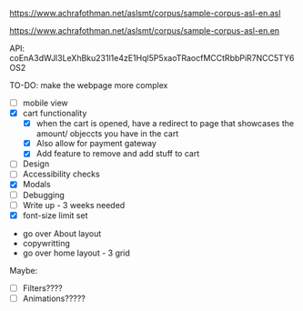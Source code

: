 https://www.achrafothman.net/aslsmt/corpus/sample-corpus-asl-en.asl

https://www.achrafothman.net/aslsmt/corpus/sample-corpus-asl-en.en

API: coEnA3dWJl3LeXhBku231l1e4zE1Hql5P5xaoTRaocfMCCtRbbPiR7NCC5TY6OS2

TO-DO: 
make the webpage more complex
- [ ] mobile view
- [X] cart functionality
  - [X] when the cart is opened, have a redirect to page that showcases the amount/ objeccts you have in the cart
  - [X] Also allow for payment gateway
  - [X] Add feature to remove and add stuff to cart
- [ ] Design
- [ ] Accessibility checks
- [X] Modals
- [ ] Debugging
- [ ] Write up - 3 weeks needed
- [X] font-size limit set
-  go over About layout
-  copywritting
-  go over home layout - 3 grid

Maybe:
- [ ] Filters????
- [ ] Animations?????
